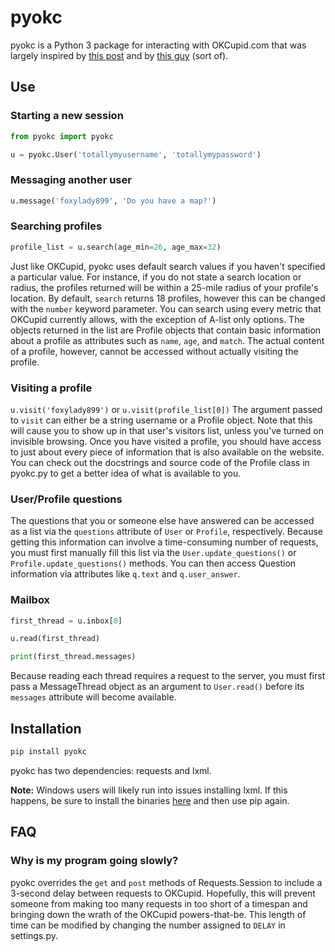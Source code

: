 <h1>pyokc</h1>

pyokc is a Python 3 package for interacting with OKCupid.com that
was largely inspired by 
<a href="http://davidshimel.com/reverse-engineering-okcupid/">this post</a>
and by 
<a href="http://www.wired.com/wiredscience/2014/01/how-to-hack-okcupid/">this guy</a>
(sort of).

<h2>Use</h2>

<h3>Starting a new session</h3>

```python
from pyokc import pyokc

u = pyokc.User('totallymyusername', 'totallymypassword')
```

<h3>Messaging another user</h3>

```python
u.message('foxylady899', 'Do you have a map?')
```

<h3>Searching profiles</h3>

```python
profile_list = u.search(age_min=26, age_max=32)
```

Just like OKCupid, pyokc uses default search values if you haven't specified a
particular value. For instance, if you do not state a search location or
radius, the profiles returned will be within a 25-mile radius of your profile's
location. By default, `search` returns 18 profiles, however this can be changed
with the `number` keyword parameter. You can search using every metric that
OKCupid currently allows, with the exception of A-list only options. The
objects returned in the list are Profile objects that contain basic information
about a profile as attributes such as `name`, `age`, and `match`. The actual
content of a profile, however, cannot be accessed without actually visiting the
profile.

<h3>Visiting a profile</h3>

`u.visit('foxylady899')` or `u.visit(profile_list[0])`
The argument passed to `visit` can either be a string username or a Profile
object. Note that this will cause you to show up in that user's visitors list,
unless you've turned on invisible browsing. Once you have visited a profile, you
should have access to just about every piece of information that is also
available on the website. You can check out the docstrings and source code of
the Profile class in pyokc.py to get a better idea of what is available to you.

<h3>User/Profile questions</h3>

The questions that you or someone else have answered can be accessed as a
list via the `questions` attribute of `User` or `Profile`, respectively.
Because getting this information can involve a time-consuming number of
requests, you must first manually fill this list via the
`User.update_questions()` or `Profile.update_questions()` methods. You
can then access Question information via attributes like `q.text` and
`q.user_answer`.

<h3>Mailbox</h3>

```python
first_thread = u.inbox[0]

u.read(first_thread)

print(first_thread.messages)
```

Because reading each thread requires a request to the server, you must
first pass a MessageThread object as an argument to `User.read()` before
its `messages` attribute will become available.

<h2>Installation</h2>

```bash
pip install pyokc
```

pyokc has two dependencies: requests and lxml.

<b>Note:</b> Windows users will likely run into issues installing lxml. If
this happens, be sure to install the binaries
<a href="http://www.lfd.uci.edu/~gohlke/pythonlibs/#lxml">here</a> and then use
pip again.

<h2>FAQ</h2>

<h3>Why is my program going slowly?</h3>

pyokc overrides the `get` and `post` methods of Requests.Session to include a
3-second delay between requests to OKCupid. Hopefully, this will prevent
someone from making too many requests in too short of a timespan and bringing
down the wrath of the OKCupid powers-that-be. This length of time can be
modified by changing the number assigned to `DELAY` in settings.py.
